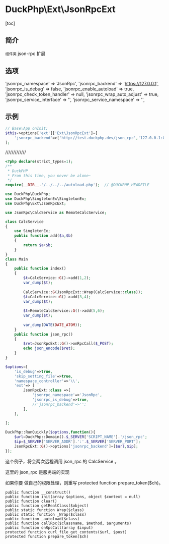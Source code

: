 # DuckPhp\Ext\JsonRpcExt
[toc]

## 简介
 `组件类` json-rpc 扩展
## 选项

'jsonrpc_namespace' => 'JsonRpc',
'jsonrpc_backend' => 'https://127.0.0.1',
'jsonrpc_is_debug' => false,
'jsonrpc_enable_autoload' => true,
'jsonrpc_check_token_handler' => null,
'jsonrpc_wrap_auto_adjust' => true,
'jsonrpc_service_interface' => '',
'jsonrpc_service_namespace' => '',

## 示例
```php
// Base\App onInit;
$this->options['ext']['Ext\JsonRpcExt']=[
    'jsonrpc_backend'=>['http://test.duckphp.dev/json_rpc','127.0.0.1:80'], 
];
```

/////////////
```php
<?php declare(strict_types=1);
/**
 * DuckPHP
 * From this time, you never be alone~
 */
require(__DIR__.'/../../../autoload.php');  // @DUCKPHP_HEADFILE

use DuckPhp\DuckPhp;
use DuckPhp\SingletonEx\SingletonEx;
use DuckPhp\Ext\JsonRpcExt;

use JsonRpc\CalcService as RemoteCalcService;

class CalcService
{
    use SingletonEx;
    public function add($a,$b)
    {
        return $a+$b;
    }
}
class Main
{
    public function index()
    {
        $t=CalcService::G()->add(1,2);
        var_dump($t);
        
        CalcService::G(JsonRpcExt::Wrap(CalcService::class));
        $t=CalcService::G()->add(3,4);
        var_dump($t);
        
        $t=RemoteCalcService::G()->add(5,6);
        var_dump($t);
        
        var_dump(DATE(DATE_ATOM));
    }
    public function json_rpc()
    {
        $ret=JsonRpcExt::G()->onRpcCall($_POST);
        echo json_encode($ret);
    }
}

$options=[
    'is_debug'=>true,
    'skip_setting_file'=>true,
    'namespace_controller'=>'\\',
    'ext'=> [
        JsonRpcExt::class =>[
            'jsonrpc_namespace'=>'JsonRpc',
            'jsonrpc_is_debug'=>true,
            //'jsonrpc_backend'=>'';
        ],
    ],
    
];

DuckPhp::RunQuickly($options,function(){
    $url=DuckPhp::Domain().$_SERVER['SCRIPT_NAME'].'/json_rpc';
    $ip=$_SERVER['SERVER_ADDR'].':'.$_SERVER['SERVER_PORT'];
    JsonRpcExt::G()->options['jsonrpc_backend']=[$url,$ip];
});
```
这个例子，将会两次远程调用  json_rpc 的 CalcService 。

这里的 json_rpc 是服务端的实现

如果你要 做自己的权限处理，则重写 protected function prepare_token($ch)。


    public function __construct()
    public function init(array $options, object $context = null)
    public function clear()
    public function getRealClass($object)
    public static function Wrap($class)
    public static function _Wrap($class)
    public function _autoload($class)
    public function callRpc($classname, $method, $arguments)
    public function onRpcCall(array $input)
    protected function curl_file_get_contents($url, $post)
    protected function prepare_token($ch)